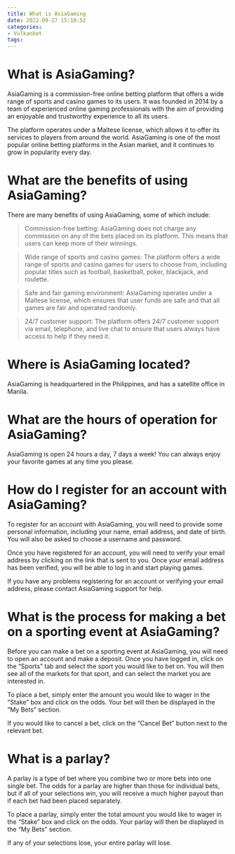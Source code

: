 ```yaml
---
title: What is AsiaGaming
date: 2022-09-27 15:10:52
categories:
- Vulkanbet
tags:
---
```



#  What is AsiaGaming?

AsiaGaming is a commission-free online betting platform that offers a wide range of sports and casino games to its users. It was founded in 2014 by a team of experienced online gaming professionals with the aim of providing an enjoyable and trustworthy experience to all its users.

The platform operates under a Maltese license, which allows it to offer its services to players from around the world. AsiaGaming is one of the most popular online betting platforms in the Asian market, and it continues to grow in popularity every day.

# What are the benefits of using AsiaGaming?

There are many benefits of using AsiaGaming, some of which include:

> Commission-free betting: AsiaGaming does not charge any commission on any of the bets placed on its platform. This means that users can keep more of their winnings.

> Wide range of sports and casino games: The platform offers a wide range of sports and casino games for users to choose from, including popular titles such as football, basketball, poker, blackjack, and roulette.

> Safe and fair gaming environment: AsiaGaming operates under a Maltese license, which ensures that user funds are safe and that all games are fair and operated randomly.

> 24/7 customer support: The platform offers 24/7 customer support via email, telephone, and live chat to ensure that users always have access to help if they need it.

#  Where is AsiaGaming located?

AsiaGaming is headquartered in the Philippines, and has a satellite office in Manila.


#  What are the hours of operation for AsiaGaming?

AsiaGaming is open 24 hours a day, 7 days a week! You can always enjoy your favorite games at any time you please.

#  How do I register for an account with AsiaGaming?

To register for an account with AsiaGaming, you will need to provide some personal information, including your name, email address, and date of birth. You will also be asked to choose a username and password.

Once you have registered for an account, you will need to verify your email address by clicking on the link that is sent to you. Once your email address has been verified, you will be able to log in and start playing games.

If you have any problems registering for an account or verifying your email address, please contact AsiaGaming support for help.

#  What is the process for making a bet on a sporting event at AsiaGaming?

Before you can make a bet on a sporting event at AsiaGaming, you will need to open an account and make a deposit. Once you have logged in, click on the “Sports” tab and select the sport you would like to bet on. You will then see all of the markets for that sport, and can select the market you are interested in.

To place a bet, simply enter the amount you would like to wager in the “Stake” box and click on the odds. Your bet will then be displayed in the “My Bets” section.

If you would like to cancel a bet, click on the “Cancel Bet” button next to the relevant bet.

# What is a parlay?

A parlay is a type of bet where you combine two or more bets into one single bet. The odds for a parlay are higher than those for individual bets, but if all of your selections win, you will receive a much higher payout than if each bet had been placed separately.

To place a parlay, simply enter the total amount you would like to wager in the “Stake” box and click on the odds. Your parlay will then be displayed in the “My Bets” section.

If any of your selections lose, your entire parlay will lose.